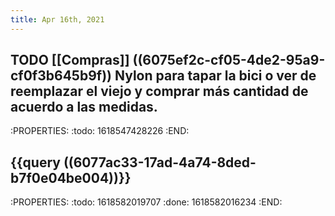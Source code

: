 ```yaml
---
title: Apr 16th, 2021
---
```


## TODO [[Compras]] ((6075ef2c-cf05-4de2-95a9-cf0f3b645b9f)) Nylon para tapar la bici o ver de reemplazar el viejo y comprar más cantidad de acuerdo a las medidas.
:PROPERTIES:
:todo: 1618547428226
:END:
## {{query ((6077ac33-17ad-4a74-8ded-b7f0e04be004))}}
:PROPERTIES:
:todo: 1618582019707
:done: 1618582016234
:END:
